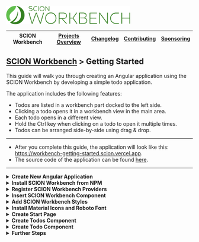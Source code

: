 <a href="/README.md"><img src="/resources/branding/scion-workbench-banner.svg" height="50" alt="SCION Workbench"></a>

| SCION Workbench | [Projects Overview][menu-projects-overview] | [Changelog][menu-changelog] | [Contributing][menu-contributing] | [Sponsoring][menu-sponsoring] |  
| --- | --- | --- | --- | --- |

## [SCION Workbench][menu-home] > Getting Started

This guide will walk you through creating an Angular application using the SCION Workbench by developing a simple todo application.

The application includes the following features:

- Todos are listed in a workbench part docked to the left side.
- Clicking a todo opens it in a workbench view in the main area.
- Each todo opens in a different view.
- Hold the Ctrl key when clicking on a todo to open it multiple times.
- Todos can be arranged side-by-side using drag & drop.


***
- After you complete this guide, the application will look like this: https://workbench-getting-started.scion.vercel.app.
- The source code of the application can be found <a href="https://github.com/SchweizerischeBundesbahnen/scion-workbench/raw/master/apps/workbench-getting-started-app/src">here</a>.
***

<details>
    <summary><strong>Create New Angular Application</strong></summary>
    <br>

Run the following command to create a new Angular application.

```console
ng new workbench-getting-started --routing=false --style=scss --ssr=false --skip-tests
```

</details>

<details>
    <summary><strong>Install SCION Workbench from NPM</strong></summary>
    <br>

Run the following command to install the SCION Workbench and required dependencies.

```console
npm install @scion/workbench @scion/workbench-client @scion/toolkit @scion/components @scion/microfrontend-platform @angular/cdk
```

</details>

<details>
    <summary><strong>Register SCION Workbench Providers</strong></summary>
    <br>

Add `provideWorkbench()` to the list of providers in your `app.config.ts`. Added lines are marked with `[+]`.

```ts
    import {ApplicationConfig} from '@angular/core';
[+] import {provideWorkbench} from '@scion/workbench';
[+] import {provideRouter, withComponentInputBinding} from '@angular/router';
[+] import {provideAnimations} from '@angular/platform-browser/animations';
    
    export const appConfig: ApplicationConfig = {
      providers: [
[+]     provideWorkbench(),
[+]     provideRouter([], withComponentInputBinding()),
[+]     provideAnimations(), // required by the SCION Workbench
      ],
    };
```

We configure the router with `componentInputBinding` to read parameters directly from component inputs. SCION Workbench does not require this feature, but it simplifies this tutorial.

</details>

<details>
    <summary><strong>Insert SCION Workbench Component</strong></summary>
    <br>

Open `app.component.html` and change it as follows:

```html 
<wb-workbench/>
```

Import the SCION Workbench component in `app.component.ts`.

```ts
    import {Component} from '@angular/core';
[+] import {WorkbenchComponent} from '@scion/workbench';

    @Component({
      selector: 'app-root',
      standalone: true,
      imports: [
[+]     WorkbenchComponent
      ],
      templateUrl: './app.component.html',
      styleUrl: './app.component.scss'
    })
    export class AppComponent {
      title = 'workbench-getting-started';
    }
```

The workbench itself does not position nor lay out the `<wb-workbench>` component. Depending on your requirements, you may want the workbench to fill the entire page viewport or only parts of it, for example, if you have an application header.

For a quick start, position the workbench absolutely and align it with the page viewport. Open `app.component.scss` and change it as follows:
```scss
  wb-workbench {
    position: absolute;
    inset: 0;
  }
```
</details>

<details>
    <summary><strong>Add SCION Workbench Styles</strong></summary>
    <br>

The workbench requires some styles to be imported into `styles.scss`, as follows:

```scss
@use '@scion/workbench';
```

Next, download the workbench icon font from <a href="https://github.com/SchweizerischeBundesbahnen/scion-workbench/raw/master/resources/scion-workbench-icons/fonts/fonts.zip">GitHub</a>. After downloading, unzip the font files and place the extracted files in the `/public/fonts` folder.

</details>

<details>
    <summary><strong>Install Material Icons and Roboto Font</strong></summary>
    <br>

In this getting started guide, we will use Material icons. To import Material icons, add the following line to `styles.scss`.


```scss
@import url('https://fonts.googleapis.com/css2?family=Material+Symbols+Rounded');
```

For a nice typography, you can also install the Roboto font by adding the following lines to `styles.scss`:

```scss
@import url('https://fonts.googleapis.com/css2?family=Roboto:wght@100..900&display=swap');

html {
  font-family: Roboto, sans-serif;
  font-size: 14px;
}
```

> The SCION Workbench does not require Material Icons or the Roboto Font; they are included in this tutorial as examples.

</details>

<details>
    <summary><strong>Create Start Page</strong></summary>
    <br>


In this step, we will create a component that displays the number of pending todos when opening the application.

We will use the `TodoService` to get some sample todos. You can download the `todo.service.ts` file from <a href="https://github.com/SchweizerischeBundesbahnen/scion-workbench/raw/master/apps/workbench-getting-started-app/src/app/todo.service.ts">here</a>.

1. Create a new component using the Angular CLI.

    ```console
    ng generate component overview --skip-tests
    ```

2. Open `overview.component.ts` component and change it as follows.

    ```ts
        import {Component, inject} from '@angular/core';
        import {TodoService} from '../todo.service';    

        @Component({
          selector: 'app-overview',
          templateUrl: './overview.component.html',
          styleUrl: './overview.component.scss',
        })
    [+] export default class OverviewComponent {      
    [+]   protected todoService = inject(TodoService);
        }
    ```
   We inject the `TodoService` to read the number of pending todos in the template.

   We also change the component to be exported by default, making it easier to register the route for the component.

3. Open `overview.component.html` and change it as follows:

    ```html
    You have {{todoService.todos.length}} pending todos.
    ```

4. Open `overview.component.scss` and add the following styles.

    ```scss
    :host {
      display: grid;
      place-content: start center;
      padding: 2em;
    }
    ```
   We add some CSS to center the content.

5. Register a route in `app.config.ts` for the component.

    ```ts
        import {ApplicationConfig} from '@angular/core';
        import {provideWorkbench} from '@scion/workbench';
        import {provideRouter, withComponentInputBinding} from '@angular/router';
        import {provideAnimations} from '@angular/platform-browser/animations';
    
        export const appConfig: ApplicationConfig = {
          providers: [
            provideWorkbench(),
            provideRouter([
    [+]       {path: 'overview', loadComponent: () => import('./overview/overview.component')},
            ], withComponentInputBinding()),
            provideAnimations(),
          ],
       };
    ```
6. Add the overview component to the workbench layout.

   Open `app.config.ts` and configure the workbench layout.

   ```ts
       import {ApplicationConfig} from '@angular/core';
       import {provideWorkbench} from '@scion/workbench';
       import {provideRouter, withComponentInputBinding} from '@angular/router';
       import {provideAnimations} from '@angular/platform-browser/animations';
   [+] import {MAIN_AREA, WorkbenchLayoutFactory} from '@scion/workbench';
   
       export const appConfig: ApplicationConfig = {
         providers: [
           provideWorkbench({
   [+]       layout: (factory: WorkbenchLayoutFactory) => factory
   [+]         .addPart(MAIN_AREA)
   [+]         .navigatePart(MAIN_AREA, ['overview']),
           }),
           provideRouter([
             {path: 'overview', loadComponent: () => import('./overview/overview.component')},
           ], withComponentInputBinding()),
           provideAnimations(),
         ],
      };
   ```

   We create a layout with a main area and display the overview component. The component is only displayed when no views are open in the main area.

   Run `ng serve` and open a browser to http://localhost:4200. You should see: *You have 20 pending todos*.

</details>

<details>
    <summary><strong>Create Todos Component</strong></summary>
    <br>

1. Create a new component using the Angular CLI.
    ```console
    ng generate component todos --skip-tests
    ```
2. Open `todos.component.ts` and change it as follows.

    ```ts
    [+] import {Component, inject} from '@angular/core';
    [+] import {WorkbenchRouterLinkDirective} from '@scion/workbench';
    [+] import {TodoService} from '../todo.service';
    
        @Component({
          selector: 'app-todos',
          templateUrl: './todos.component.html',
          imports: [
    [+]     WorkbenchRouterLinkDirective,
          ],
        })
    [+] export default class TodosComponent {

    [+]   protected todoService = inject(TodoService);
        }
    ```
   We inject the `TodoService` to iterate over the todos in the template.

   We change the component to be exported by default, making it easier to register the route for the component.

3. Open `todos.component.html` and change it as follows:

    ```html
    <ol>
      @for (todo of todoService.todos; track todo.id) {
        <li>
          <a [wbRouterLink]="['/todos', todo.id]">{{todo.task}}</a>
        </li>
      }
    </ol>
    ```

   For each todo, we create a link. When the user clicks on a link, a new view with the todo will open. In a next step we will create the todo component and register it under the route `/todos/:id`.

   > Note that we are using the `wbRouterLink` and not the `routerLink` directive. The `wbRouterLink` directive is the Workbench equivalent of the Angular Router link to navigate views.
4. Register a route in `app.config.ts` for the component.

    ```ts
        import {ApplicationConfig} from '@angular/core';
        import {provideWorkbench} from '@scion/workbench';
        import {provideRouter, withComponentInputBinding} from '@angular/router';
        import {provideAnimations} from '@angular/platform-browser/animations';
    
        export const appConfig: ApplicationConfig = {
          providers: [
            provideWorkbench(),
            provideRouter([
              {path: 'overview', loadComponent: () => import('./overview/overview.component')},
    [+]       {path: 'todos', loadComponent: () => import('./todos/todos.component')}, 
            ], withComponentInputBinding()),
            provideAnimations(),
          ],
       };
    ```

5. Add the todo list to the workbench layout.

   Open `app.config.ts` and configure the workbench layout.

   ```ts
       import {ApplicationConfig} from '@angular/core';
       import {provideWorkbench} from '@scion/workbench';
       import {provideRouter, withComponentInputBinding} from '@angular/router';
       import {provideAnimations} from '@angular/platform-browser/animations';
       import {MAIN_AREA, WorkbenchLayoutFactory} from '@scion/workbench';
   
       export const appConfig: ApplicationConfig = {
         providers: [
           provideWorkbench({
             layout: (factory: WorkbenchLayoutFactory) => factory
               .addPart(MAIN_AREA)
               .navigatePart(MAIN_AREA, ['overview'])
   [+]         .addPart('todos', {dockTo: 'left-top'}, {label: 'Todos', icon: 'checklist'})
   [+]         .navigatePart('todos', ['todos'])
   [+]         .activatePart('todos'),
           }),
           provideRouter([
             {path: 'overview', loadComponent: () => import('./overview/overview.component')},
             {path: 'todos', loadComponent: () => import('./todos/todos.component')}, 
           ], withComponentInputBinding()),
           provideAnimations(),
         ],
      };
   ```

   We add a new part `todos` to the layout and dock it to the left. We configure the part to have a label and an icon. By default, the workbench uses icons from the [Material icon font][link-material-icon-font].
   We then navigate the part to display the `todos` component and open it.

   For detailed explanations on defining the workbench layout, refer to [Defining the workbench layout][link-how-to-define-workbench-layout].

   Open a browser to http://localhost:4200. You should see the todo list left to the main area.
</details>

<details>
    <summary><strong>Create Todo Component</strong></summary>
    <br>

In this step, we will create a component to open a todo in a view in the main area.

1. Create a new component using the Angular CLI.
    ```console
    ng generate component todo --skip-tests
    ```
2. Open `todo.component.ts` and change it as follows.

    ```ts
    [+] import {Component, computed, effect, inject, input} from '@angular/core';
    [+] import {WorkbenchView} from '@scion/workbench';
    [+] import {TodoService} from '../todo.service';
    [+] import {DatePipe} from '@angular/common';

        @Component({
          selector: 'app-todo',
          templateUrl: './todo.component.html',
          styleUrl: './todo.component.scss',
          imports: [
    [+]     DatePipe,
          ],
        })
    [+] export default class TodoComponent {
        
    [+]   public id = input.required<string>();

    [+]   private todoService = inject(TodoService);
   
    [+]   protected todo = computed(() => this.todoService.getTodo(this.id()));

    [+]   constructor(view: WorkbenchView) {
    [+]     effect(() => view.title = this.todo().task);
    [+]   } 
        }
    ```
   In this step, we define an input property to read the id of the todo. Using the `computed` function, we fetch the todo based on the provided id. In the constructor, we inject `WorkbenchView` and use an effect to set the view's title.

   We also change the component to be exported by default, making it easier to register the route for the component.

   In the next step, we will render the todo in the template.

3. Open `todo.component.html` and change it as follows.

    ```html
    <span>Task:</span>{{todo().task}}
    <span>Due Date:</span>{{todo().dueDate | date:'short'}}
    <span>Description:</span>{{todo().description}}
    ```

4. Open `todo.component.scss` and add the following styles.

    ```css
    :host {
      padding: 1em;
      display: grid;
      grid-template-columns: auto 1fr;
      gap: .5em 2em;
      place-content: start;
    }
    ```
   We add some CSS to get a tabular presentation of the todo.

5. Register a route in `app.config.ts` for the component.

   Finally, we need to register a route for the component.

   ```ts
       import {ApplicationConfig} from '@angular/core';
       import {provideWorkbench} from '@scion/workbench';
       import {provideRouter, withComponentInputBinding} from '@angular/router';
       import {provideAnimations} from '@angular/platform-browser/animations';
       import {MAIN_AREA, WorkbenchLayoutFactory} from '@scion/workbench';
   
       export const appConfig: ApplicationConfig = {
         providers: [
           provideWorkbench({
             layout: (factory: WorkbenchLayoutFactory) => factory
               .addPart(MAIN_AREA)
               .addPart('left', {relativeTo: MAIN_AREA, align: 'left', ratio: .25})
               .addView('todos', {partId: 'left'})
               .navigateView('todos', ['todos'])
           }),
         provideRouter([
           {path: 'overview', loadComponent: () => import('./overview/overview.component')},
           {path: 'todos', loadComponent: () => import('./todos/todos.component')},
   [+]     {path: 'todos/:id', loadComponent: () => import('./todo/todo.component')},  
         ], withComponentInputBinding()),
         provideAnimations(),
        ],
       };
   ```

   Below the code from the previous step how we open the todo view using the `wbRouterLink` directive.
   ```html
   <ol>
     @for (todo of todoService.todos; track todo.id) {
       <li>
         <a [wbRouterLink]="['/todos', todo.id]">{{todo.task}}</a>
       </li>
     }
   </ol>
   ```

   Open a browser to http://localhost:4200. You should see the todo list left to the main area. When you click on a todo, a new view opens displaying the todo. Different todos open a different view. To open a todo multiple times, also press the Ctrl key.

</details>

<details>
    <summary><strong>Further Steps</strong></summary>
    <br>

This short guide has introduced you to the basics of SCION Workbench. For more advanced topics, please refer to our [How-To][link-how-to] guides.

</details>

[link-how-to-define-workbench-layout]: /docs/site/howto/how-to-define-layout
[link-material-icon-font]: https://fonts.google.com/icons


[menu-home]: /README.md
[menu-projects-overview]: /docs/site/projects-overview.md
[menu-changelog]: /docs/site/changelog.md
[menu-contributing]: /CONTRIBUTING.md
[menu-sponsoring]: /docs/site/sponsoring.md

[link-how-to]: /docs/site/howto/how-to.md
